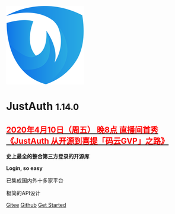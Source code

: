 
![](_media/justauth@0,25x.png)
# JustAuth <small>1.14.0</small>

<a href="https://mp.weixin.qq.com/s?__biz=MzA3NDk3OTIwMg==&mid=2450633207&idx=1&sn=50320bb20d468cb06e0c7f96d7181bb0&chksm=8892931abfe51a0c9d051b468ba4046beb5b50d8393b9e308798e25954184b5a0ef2a133203a&token=977722026&lang=zh_CN#rd" target="_blank"><h2><strong style="color:red">2020年4月10日（周五） 晚8点 直播间首秀《JustAuth 从开源到喜提「码云GVP」之路》</strong></h2></a>

<strong>史上最全的整合第三方登录的开源库</strong>

<strong>Login, so easy</strong>

<p>已集成国内外十多家平台</p>
<p>极简的API设计</p>


[Gitee](https://gitee.com/yadong.zhang/JustAuth)
[Github](https://github.com/zhangyd-c/JustAuth)
[Get Started](#简介)

